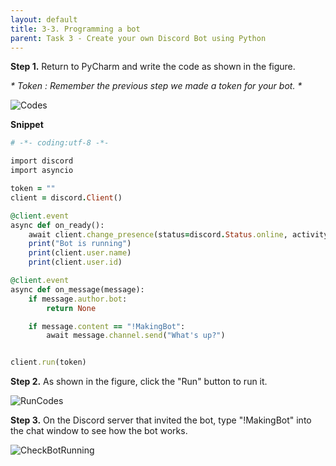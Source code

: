 ```yaml
---
layout: default
title: 3-3. Programming a bot
parent: Task 3 - Create your own Discord Bot using Python
---
```


**Step 1.** Return to PyCharm and write the code as shown in the figure.

_* Token : Remember the previous step we made a token for your bot. *_

![Codes](https://user-images.githubusercontent.com/90645441/161940690-ec416b74-1607-4c0d-81de-76ea38936aa2.png)

**Snippet**

```ruby
# -*- coding:utf-8 -*-

import discord
import asyncio

token = ""
client = discord.Client()

@client.event
async def on_ready():
    await client.change_presence(status=discord.Status.online, activity=discord.Game("Hello!"))
    print("Bot is running")
    print(client.user.name)
    print(client.user.id)

@client.event
async def on_message(message):
    if message.author.bot:
        return None

    if message.content == "!MakingBot":
        await message.channel.send("What's up?")


client.run(token)
```

**Step 2.** As shown in the figure, click the "Run" button to run it.

![RunCodes](https://user-images.githubusercontent.com/90645441/161940717-5ba50eed-18ba-4b50-8f04-cc5c441bb3cd.png)

**Step 3.** On the Discord server that invited the bot, type "!MakingBot" into the chat window to see how the bot works.

![CheckBotRunning](https://user-images.githubusercontent.com/90645441/161941232-c03e8f39-1dd1-4c0e-a23a-3674712d28fd.png)
